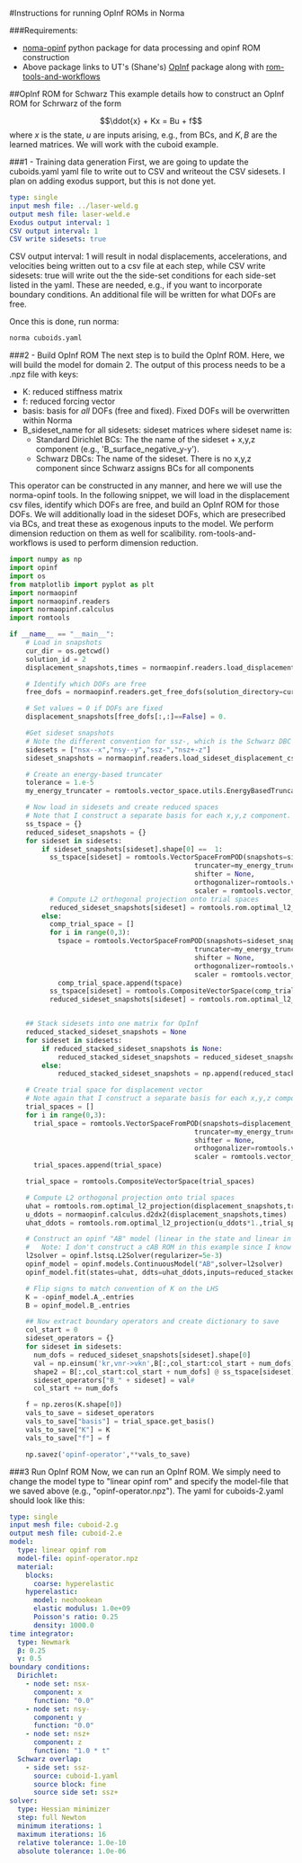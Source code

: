#Instructions for running OpInf ROMs in Norma



###Requirements: 
- [noma-opinf](https://gitlab-ex.sandia.gov/ejparis/norma-opinf) python package for data processing and opinf ROM construction
- Above package links to UT's (Shane's) [OpInf](https://willcox-research-group.github.io/rom-operator-inference-Python3/source/index.html) package along with [rom-tools-and-workflows ](https://github.com/Pressio/rom-tools-and-workflows)

##OpInf ROM for Schwarz
This example details how to construct an OpInf ROM for Schrwarz of the form 

$$\ddot{x} + Kx = Bu + f$$
where $x$ is the state, $u$ are inputs arising, e.g., from BCs, and $K,B$ are the learned matrices. We will work with the cuboid  example. 

###1 - Training data generation
First, we are going to update the cuboids.yaml yaml file to write out to CSV and writeout the CSV sidesets. I plan on adding exodus support, but this is not done yet.
	
```yaml
type: single
input mesh file: ../laser-weld.g
output mesh file: laser-weld.e
Exodus output interval: 1
CSV output interval: 1
CSV write sidesets: true
```
CSV output interval: 1 will result in nodal displacements, accelerations, and velocities being written out to a csv file at each step, while CSV write sidesets: true will write out the the side-set conditions for each side-set listed in the yaml. These are needed, e.g., if you want to incorporate boundary conditions. An additional file will be written for what DOFs are free.

Once this is done, run norma:

```bash
norma cuboids.yaml
```

###2 - Build OpInf ROM
The next step is to build the OpInf ROM. Here, we will build the model for domain 2. The output of this process needs to be a .npz file with keys:

* K: reduced stiffness matrix
* f: reduced forcing vector
* basis: basis for *all* DOFs (free and fixed). Fixed DOFs will be overwritten within Norma
* B\_sideset\_name for all sidesets: sideset matrices where sideset name is:
	*  Standard Dirichlet BCs: The the name of the sideset + x,y,z component (e.g., 'B\_surface\_negative\_y-y'). 
	*  Schwarz DBCs: The name of the sideset. There is no x,y,z component since Schwarz assigns BCs for all components

This operator can be constructed in any manner, and here we will use the norma-opinf tools. In the following snippet, we will load in the displacement csv files, identify which DOFs are free, and build an OpInf ROM for those DOFs. We will additionally load in the sideset DOFs, which are presecribed via BCs, and treat these as exogenous inputs to the model. We perform dimension reduction on them as well for scalibility. rom-tools-and-workflows is used to perform dimension reduction. 

```py
import numpy as np
import opinf
import os
from matplotlib import pyplot as plt
import normaopinf
import normaopinf.readers
import normaopinf.calculus
import romtools

if __name__ == "__main__":
    # Load in snapshots
    cur_dir = os.getcwd()
    solution_id = 2
    displacement_snapshots,times = normaopinf.readers.load_displacement_csv_files(solution_directory=cur_dir,solution_id=solution_id,skip_files=1)

    # Identify which DOFs are free
    free_dofs = normaopinf.readers.get_free_dofs(solution_directory=cur_dir,solution_id=solution_id)

    # Set values = 0 if DOFs are fixed
    displacement_snapshots[free_dofs[:,:]==False] = 0.

    #Get sideset snapshots
    # Note the different convention for ssz-, which is the Schwarz DBC
    sidesets = ["nsx--x","nsy--y","ssz-","nsz+-z"]
    sideset_snapshots = normaopinf.readers.load_sideset_displacement_csv_files(solution_directory=cur_dir,sidesets=sidesets,solution_id=solution_id,skip_files=1)

    # Create an energy-based truncater 
    tolerance = 1.e-5
    my_energy_truncater = romtools.vector_space.utils.EnergyBasedTruncater(1. - tolerance)

    # Now load in sidesets and create reduced spaces
    # Note that I construct a separate basis for each x,y,z component. This isn't necessary 
    ss_tspace = {}
    reduced_sideset_snapshots = {}
    for sideset in sidesets:
        if sideset_snapshots[sideset].shape[0] ==  1:
          ss_tspace[sideset] = romtools.VectorSpaceFromPOD(snapshots=sideset_snapshots[sideset],
                                              truncater=my_energy_truncater,
                                              shifter = None,
                                              orthogonalizer=romtools.vector_space.utils.EuclideanL2Orthogonalizer(),
                                              scaler = romtools.vector_space.utils.NoOpScaler())
          # Compute L2 orthogonal projection onto trial spaces
          reduced_sideset_snapshots[sideset] = romtools.rom.optimal_l2_projection(sideset_snapshots[sideset],ss_tspace[sideset])
        else:
          comp_trial_space = []
          for i in range(0,3):
            tspace = romtools.VectorSpaceFromPOD(snapshots=sideset_snapshots[sideset][i:i+1],
                                              truncater=my_energy_truncater,
                                              shifter = None,
                                              orthogonalizer=romtools.vector_space.utils.EuclideanL2Orthogonalizer(),
                                              scaler = romtools.vector_space.utils.NoOpScaler())
            comp_trial_space.append(tspace)
          ss_tspace[sideset] = romtools.CompositeVectorSpace(comp_trial_space)
          reduced_sideset_snapshots[sideset] = romtools.rom.optimal_l2_projection(sideset_snapshots[sideset],ss_tspace[sideset])


    ## Stack sidesets into one matrix for OpInf 
    reduced_stacked_sideset_snapshots = None
    for sideset in sidesets:
        if reduced_stacked_sideset_snapshots is None:
            reduced_stacked_sideset_snapshots = reduced_sideset_snapshots[sideset]*1.
        else:
            reduced_stacked_sideset_snapshots = np.append(reduced_stacked_sideset_snapshots,reduced_sideset_snapshots[sideset],axis=0)

    # Create trial space for displacement vector
    # Note again that I construct a separate basis for each x,y,z component. This isn't necessary 
    trial_spaces = []
    for i in range(0,3):
      trial_space = romtools.VectorSpaceFromPOD(snapshots=displacement_snapshots[i:i+1],
                                              truncater=my_energy_truncater,
                                              shifter = None,
                                              orthogonalizer=romtools.vector_space.utils.EuclideanL2Orthogonalizer(),
                                              scaler = romtools.vector_space.utils.NoOpScaler())
      trial_spaces.append(trial_space)

    trial_space = romtools.CompositeVectorSpace(trial_spaces)

    # Compute L2 orthogonal projection onto trial spaces 
    uhat = romtools.rom.optimal_l2_projection(displacement_snapshots,trial_space)
    u_ddots = normaopinf.calculus.d2dx2(displacement_snapshots,times)
    uhat_ddots = romtools.rom.optimal_l2_projection(u_ddots*1.,trial_space)

    # Construct an opinf "AB" model (linear in the state and linear in the exogenous inputs)
    #   Note: I don't construct a cAB ROM in this example since I know there is no forcing vector
    l2solver = opinf.lstsq.L2Solver(regularizer=5e-3)
    opinf_model = opinf.models.ContinuousModel("AB",solver=l2solver)
    opinf_model.fit(states=uhat, ddts=uhat_ddots,inputs=reduced_stacked_sideset_snapshots)

    # Flip signs to match convention of K on the LHS
    K = -opinf_model.A_.entries
    B = opinf_model.B_.entries

    ## Now extract boundary operators and create dictionary to save
    col_start = 0
    sideset_operators = {}
    for sideset in sidesets:
      num_dofs = reduced_sideset_snapshots[sideset].shape[0]
      val = np.einsum('kr,vnr->vkn',B[:,col_start:col_start + num_dofs] , ss_tspace[sideset].get_basis() )
      shape2 = B[:,col_start:col_start + num_dofs] @ ss_tspace[sideset].get_basis()[0].transpose()
      sideset_operators["B_" + sideset] = val#
      col_start += num_dofs

    f = np.zeros(K.shape[0])
    vals_to_save = sideset_operators
    vals_to_save["basis"] = trial_space.get_basis()
    vals_to_save["K"] = K
    vals_to_save["f"] = f

    np.savez('opinf-operator',**vals_to_save)

```

###3 Run OpInf ROM
Now, we can run an OpInf ROM. We simply need to change the model type to "linear opinf rom" and specify the model-file that we saved above (e.g., "opinf-operator.npz"). The yaml for cuboids-2.yaml should look like this:

```yaml
type: single
input mesh file: cuboid-2.g
output mesh file: cuboid-2.e
model:
  type: linear opinf rom
  model-file: opinf-operator.npz
  material:
    blocks:
      coarse: hyperelastic
    hyperelastic:
      model: neohookean
      elastic modulus: 1.0e+09
      Poisson's ratio: 0.25
      density: 1000.0
time integrator:
  type: Newmark
  β: 0.25
  γ: 0.5
boundary conditions:
  Dirichlet:
    - node set: nsx-
      component: x
      function: "0.0"
    - node set: nsy-
      component: y
      function: "0.0"
    - node set: nsz+
      component: z
      function: "1.0 * t"
  Schwarz overlap:
    - side set: ssz-
      source: cuboid-1.yaml
      source block: fine
      source side set: ssz+
solver:
  type: Hessian minimizer
  step: full Newton
  minimum iterations: 1
  maximum iterations: 16
  relative tolerance: 1.0e-10
  absolute tolerance: 1.0e-06
```

